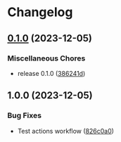 # Changelog

## [0.1.0](https://github.com/nilsfast/pitch/compare/v1.0.0...v0.1.0) (2023-12-05)


### Miscellaneous Chores

* release 0.1.0 ([386241d](https://github.com/nilsfast/pitch/commit/386241db9f60a00d4d1a92c80109414047da6e6c))

## 1.0.0 (2023-12-05)


### Bug Fixes

* Test actions workflow ([826c0a0](https://github.com/nilsfast/pitch/commit/826c0a0026587c090aeb7a0cda89cdf5aae34287))
